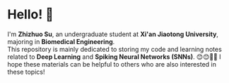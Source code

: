 # Hello! 👋

I'm **Zhizhuo Su**, an undergraduate student at **Xi'an Jiaotong University**, majoring in **Biomedical Engineering**.  
This repository is mainly dedicated to storing my code and learning notes related to **Deep Learning** and **Spiking Neural Networks (SNNs)**.  😊😊🎇🎇
I hope these materials can be helpful to others who are also interested in these topics!

